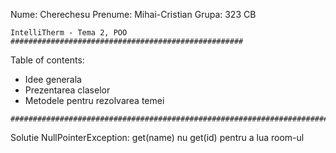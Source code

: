 Nume: Cherechesu
Prenume: Mihai-Cristian
Grupa: 323 CB

~~~~~~~~~~~~~~~~~~~~~~~~~~~~~~~~~~~~~~~~~~~~~~~~~~~~~~~~~~~~~~~~~~~~~~~~~~~~~~~
IntelliTherm - Tema 2, POO ####################################################
~~~~~~~~~~~~~~~~~~~~~~~~~~~~~~~~~~~~~~~~~~~~~~~~~~~~~~~~~~~~~~~~~~~~~~~~~~~~~~~

Table of contents:
- Idee generala
- Prezentarea claselor
- Metodele pentru rezolvarea temei

~~~~~~~~~~~~~~~~~~~~~~~~~~~~~~~~~~~~~~~~~~~~~~~~~~~~~~~~~~~~~~~~~~~~~~~~~~~~~~~
###############################################################################
~~~~~~~~~~~~~~~~~~~~~~~~~~~~~~~~~~~~~~~~~~~~~~~~~~~~~~~~~~~~~~~~~~~~~~~~~~~~~~~
Solutie NullPointerException: get(name) nu get(id) pentru a lua room-ul 

